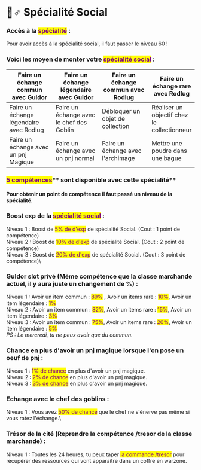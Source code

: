 # 🙋♂ Spécialité Social

### **Accès à la **<mark style="color:purple;">**spécialité**</mark>** :** &#x20;

Pour avoir accès à la spécialité social, il faut passer le niveau 60 !

### **Voici les moyen de monter votre **<mark style="color:purple;">**spécialité social**</mark>** :** &#x20;

<table><thead><tr><th width="175">Faire un échange commun avec Guldor</th><th width="166">Faire un échange légendaire avec Guldor</th><th width="183">Faire un échange commun avec Rodlug</th><th>Faire un échange rare avec Rodlug </th></tr></thead><tbody><tr><td>Faire un échange légendaire avec Rodlug </td><td>Faire un échange avec le chef des Goblin</td><td>Débloquer un objet de collection</td><td>Réaliser un objectif chez le collectionneur</td></tr><tr><td>Faire un échange avec un pnj Magique</td><td>Faire un échange avec un pnj normal</td><td>Faire un échange avec l'archimage</td><td>Mettre une poudre dans une bague</td></tr></tbody></table>



### <mark style="color:purple;">**5 compétences**</mark>** sont disponible avec cette spécialité**&#x20;

#### **Pour obtenir un point de compétence il faut passé un niveau de la spécialité.**&#x20;

### Boost exp de la <mark style="color:purple;">spécialité social</mark> :&#x20;

Niveau 1 : Boost de <mark style="color:purple;">5% de d'exp</mark> de spécialité Social. (Cout : 1 point de compétence)\
Niveau 2 : Boost de <mark style="color:purple;">10% de d'exp</mark> de spécialité Social. (Cout : 2 point de compétence)\
Niveau 3 : Boost de <mark style="color:purple;">20% de d'exp</mark> de spécialité Social. (Cout : 3 point de compétence)\


### Guldor slot privé (Même compétence que la classe marchande actuel, il y aura juste un changement de %) :&#x20;

Niveau 1 : Avoir un item commun : <mark style="color:purple;">89%</mark> , Avoir un items rare : <mark style="color:purple;">10%</mark>, Avoir un item légendaire : <mark style="color:purple;">1%</mark>\
Niveau 2 : Avoir un item commun : <mark style="color:purple;">82%</mark>, Avoir un items rare : <mark style="color:purple;">15%</mark>, Avoir un item légendaire : <mark style="color:purple;">3%</mark>\
Niveau 3 : Avoir un item commun : <mark style="color:purple;">75%</mark>, Avoir un items rare : <mark style="color:purple;">20%</mark>, Avoir un item légendaire : <mark style="color:purple;">5%</mark>\
_PS : Le mercredi, tu ne peux avoir que du commun._

### Chance en plus d'avoir un pnj magique lorsque l'on pose un oeuf de pnj : 

Niveau 1 : <mark style="color:purple;">1% de chance</mark> en plus d'avoir un pnj magique.\
Niveau 2 : <mark style="color:purple;">2% de chance</mark> en plus d'avoir un pnj magique.\
Niveau 3 : <mark style="color:purple;">3% de chance</mark> en plus d'avoir un pnj magique.

### Echange avec le chef des goblins :&#x20;

Niveau 1 : Vous avez <mark style="color:purple;">50% de chance</mark> que le chef ne s'énerve pas même si vous ratez l'échange.\


### Trésor de la cité (Reprendre la compétence /tresor de la classe marchande) :

Niveau 1 : Toutes les 24 heures, tu peux taper <mark style="color:purple;">la commande /tresor</mark> pour récupérer des ressources qui vont apparaitre dans un coffre en warzone.
